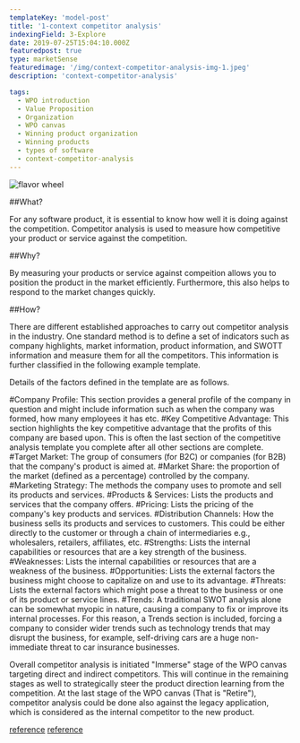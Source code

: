 ```yaml
---
templateKey: 'model-post'
title: '1-context competitor analysis'
indexingField: 3-Explore
date: 2019-07-25T15:04:10.000Z
featuredpost: true
type: marketSense
featuredimage: '/img/context-competitor-analysis-img-1.jpeg'
description: 'context-competitor-analysis'

tags:
  - WPO introduction
  - Value Proposition
  - Organization
  - WPO canvas
  - Winning product organization
  - Winning products
  - types of software
  - context-competitor-analysis
---
```


![flavor wheel](/img/context-competitor-analysis-img-1.jpeg)

##What?

For any software product, it is essential to know how well it is doing against the competition. Competitor analysis is used to measure how competitive your product or service against the competition.



##Why?

By measuring your products or service against compeition allows you to position the product in the market efficiently. Furthermore, this also helps to respond to the market changes quickly.



##How?

There are different established approaches to carry out competitor analysis in the industry. One standard method is to define a set of indicators such as company highlights, market information, product information, and SWOTT information and measure them for all the competitors. This information is further classified in the following example template.

Details of the factors defined in the template are as follows.

#Company Profile:
This section provides a general profile of the company in question and might include information such as when the company was formed, how many employees it has etc.
#Key Competitive Advantage: 
This section highlights the key competitive advantage that the profits of this company are based upon. This is often the last section of the competitive analysis template you complete after all other sections are complete.
#Target Market: 
The group of consumers (for B2C) or companies (for B2B) that the company's product is aimed at.
#Market Share: 
the proportion of the market (defined as a percentage) controlled by the company.
#Marketing Strategy: 
The methods the company uses to promote and sell its products and services.
#Products & Services: 
Lists the products and services that the company offers.
#Pricing: 
Lists the pricing of the company's key products and services.
#Distribution Channels:
How the business sells its products and services to customers. This could be either directly to the customer or through a chain of intermediaries e.g., wholesalers, retailers, affiliates, etc.
#Strengths:
Lists the internal capabilities or resources that are a key strength of the business.
#Weaknesses: 
Lists the internal capabilities or resources that are a weakness of the business.
#Opportunities: 
Lists the external factors the business might choose to capitalize on and use to its advantage.
#Threats: 
Lists the external factors which might pose a threat to the business or one of its product or service lines.
#Trends: 
A traditional SWOT analysis alone can be somewhat myopic in nature, causing a company to fix or improve its internal processes. For this reason, a Trends section is included, forcing a company to consider wider trends such as technology trends that may disrupt the business, for example, self-driving cars are a huge non-immediate threat to car insurance businesses.


Overall competitor analysis is initiated "Immerse" stage of the WPO canvas targeting direct and indirect competitors. This will continue in the remaining stages as well to strategically steer the product direction learning from the competition. At the last stage of the WPO canvas (That is "Retire"), competitor analysis could be done also against the legacy application, which is considered as the internal competitor to the new product.

[reference]('https://neilpatel.com/blog/12-competitor-analysis-tools-that-will-improve-your-site-traffic/')
[reference]('https://expertprogrammanagement.com/2017/01/competitive-analysis-template/')